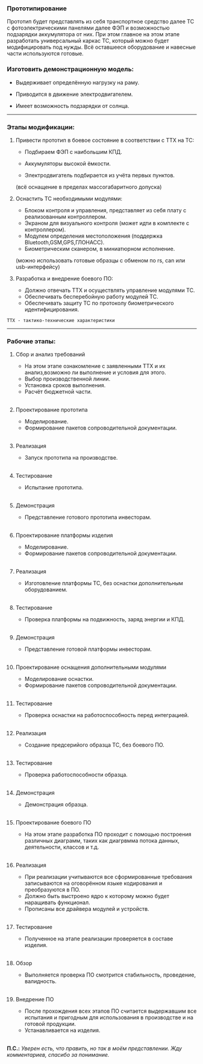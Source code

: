 ### Прототипирование

Прототип будет представлять из себя транспортное средство далее ТС с фотоэлектрическими панелями далее ФЭП и возможностью 
подзарядки аккумулятора от них. При этом главное на этом этапе разработать универсальный каркас ТС, 
который можно будет модифицировать под нужды. 
Всё оставшееся оборудование и навесные части используются готовые.

### Изготовить демонстрационную модель:

* Выдерживает определённую нагрузку на раму.

* Приводится в движение электродвигателем.

* Имеет возможность подзарядки от солнца.
---
### Этапы модификации:

1. Привести прототип в боевое состояние в соответствии с ТТХ на ТС:

    * Подбираем ФЭП с наибольшим КПД. 

    * Аккумуляторы высокой ёмкости.

    * Электродвигатель подбирается из учёта первых пунктов.

    (всё оснащение в пределах массогабаритного допуска)

2. Оснастить ТС необходимыми модулями:
    * Блоком контроля и управления, представляет из себя плату с реализованным контроллером.
    * Экраном для визуального контроля (может идти в комплекте с контроллером).
    * Модулем определения местоположения (поддержка Bluetooth,GSM,GPS,ГЛОНАСС).
    * Биометрическим сканером, в миниатюрном исполнение.
    
    (можно использовать готовые образцы с обменом по rs, can или usb-интерфейсу)
 
3. Разработка и внедрение боевого ПО:

    * Должно отвечать ТТХ и осуществлять управление модулями ТС.
    * Обеспечивать бесперебойную работу модулей ТС.
    * Обеспечивать защиту ТС по протоколу биометрического идентифицирования.
~~~
ТТХ - тактико-технические характеристики
~~~
---
### Рабочие этапы:

1. Сбор и анализ требований
    * На этом этапе ознакомление с заявленными ТТХ и их анализ,возможно ли выполнение и условия для этого.
    * Выбор производственной линии.
    * Установка сроков выполнения.
    * Расчёт бюджетной части. <br><br>

2. Проектирование прототипа
    * Моделирование.
    * Формирование пакетов сопроводительной документации.<br><br>

3. Реализация
    * Запуск прототипа на производстве.<br><br>

4. Тестирование
    * Испытание прототипа.<br><br>

5. Демонстрация
    * Представление готового прототипа инвесторам.<br><br>

6. Проектирование платформы изделия
    * Моделирование.
    * Формирование пакетов сопроводительной документации.<br><br>

7. Реализация
    * Изготовление платформы ТС, без оснастки дополнительным оборудованием.<br><br>

8. Тестирование
    * Проверка платформы на подвижность, заряд энергии и КПД.<br><br>

9. Демонстрация
    * Представление готовой платформы инвесторам.<br><br>

10. Проектирование оснащения дополнительными модулями
    * Моделирование оснастки.
    * Формирование пакетов сопроводительной документации.<br><br>

11. Тестирование
    * Проверка оснастки на работоспособность перед интеграцией.<br><br> 

12. Реализация
    * Создание предсерийого образца ТС, без боевого ПО.<br><br>

13.	Тестирование
    * Проверка работоспособности образца.<br><br>

14. Демонстрация
    * Демонстрация образца.<br><br>

15. Проектирование боевого ПО
    * На этом этапе разработка ПО проходит с помощью построения различных диаграмм, таких как диагрвмма потока данных, деятельности, классов и т.д.<br><br> 

16. Реализация
    * При реализации учитываются все сформированные требования записываются на оговорённом языке кодирования и преобразуются в ПО.
    * Должно быть выстроено ядро к которому можно  будет наращивать функционал.
    * Прописаны все драйвера модулей и устройств.<br><br> 

17. Тестирование
    * Полученное на этапе реализации проверяется в составе изделия.<br><br>

18. Обзор
    * Выполняется проверка ПО смотрится стабильность, проведение, валидность.<br><br> 

19. Внедрение ПО
    * После прохождения всех этапов ПО считается выдержавшим все испытания и пригодным для использования в производстве и на готовой продукции. 
    * Устанавливается на изделия.<br><br>


**П.С.:** *Уверен есть, что править, но так в моём представлении. Жду комментариев, спасибо за понимание.*